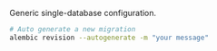 Generic single-database configuration.

```bash
# Auto generate a new migration
alembic revision --autogenerate -m "your message"
```